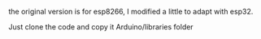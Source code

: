 the original version is for esp8266, I modified a little to adapt with esp32.

Just clone the code and copy it Arduino/libraries folder
